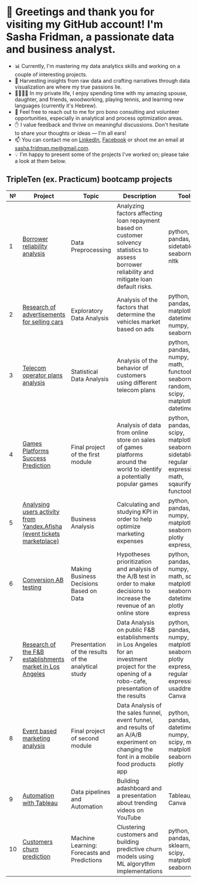 # 👋 Greetings and thank you for visiting my GitHub account! I'm Sasha Fridman, a passionate data and business analyst.

- 📊 Currently, I'm mastering my data analytics skills and working on a couple of interesting projects.
- 💖 Harvesting insights from raw data and crafting narratives through data visualization are where my true passions lie.
- 👨‍👩‍👧‍👦 In my private life, I enjoy spending time with my amazing spouse, daughter, and friends, woodworking, playing tennis, and learning new languages (currently it's Hebrew).
- 💬 Feel free to reach out to me for pro bono consulting and volunteer opportunities, especially in analytical and process optimization areas.
- ✋ I value feedback and thrive on meaningful discussions. Don't hesitate to share your thoughts or ideas — I'm all ears!
- 📫 You can contact me on [LinkedIn](https://www.linkedin.com/in/sasha-fridman/), [Facebook](https://www.facebook.com/alexander.fridman.1) or shoot me an email at sasha.fridman.me@gmail.com.
- 💡 I'm happy to present some of the projects I've worked on; please take a look at them below.




 ## TripleTen (ex. Practicum) bootcamp projects
| № | Project   | Topic   |Description                                                    | Tools |
|---|----------|--------|------------------------------------------------------------|-------------|
|1  |[Borrower reliability analysis](https://github.com/Susan-Calvin/Analyzing-loan-risk/blob/main/1_Credit_Scoring.ipynb)|Data Preprocessing|Analyzing factors affecting loan repayment based on customer solvency statistics to assess borrower reliability and mitigate loan default risks.|python, pandas, sidetable, seaborn, nltk|
|2  |[Research of advertisements for selling cars](https://github.com/Susan-Calvin/Vehicles-price-factors/blob/main/2_Vehicles_Price_Factors.ipynb)|Exploratory Data Analysis|Analysis of the factors that determine the vehicles market based on ads |python, pandas, matplotlib, datetime, numpy, seaborn|
|3  |[Telecom operator plans analysis](https://github.com/Susan-Calvin/Telecom-operator-plans-analysis/blob/main/3_Telecom_operator_plans_analysis.ipynb)|Statistical Data Analysis|Analysis of the behavior of customers using different telecom plans |python, pandas, numpy, math, functools, seaborn, random, scipy, matplotlib, datetime|
|4  |[Games Platforms Success Prediction](https://github.com/Susan-Calvin/Games-Platforms-Success-Prediction/blob/main/4_Games_Platforms_Success_Prediction.ipynb)|Final project of the first module|Analysis of data from online store on sales of games platforms around the world to identify a potentially popular games |python, pandas, scipy, matplotlib, seaborn, sidetable, regular expressions, math, sqaurify, functools|
|5  |[Analysing users activity from Yandex.Afisha (event tickets marketplace) ](https://github.com/Susan-Calvin/Business-Analysis-Project/blob/main/5_KPI_metrics.ipynb)|Business Analysis | Calculating and studying KPI in order to help optimize marketing expenses |python, pandas, numpy, matplotlib, seaborn, plotly express, sys|
|6  |[Conversion AB testing](https://github.com/Susan-Calvin/Conversion-AB-testing/blob/main/6_Conversion_AB_testing.ipynb)|Making Business Decisions Based on Data|Hypotheses prioritization and analysis of the A/B test in order to make decisions to increase the revenue of an online store|python, pandas, numpy, math, scipy, matplotlib, seaborn, datetime, plotly express|
|7  |[Research of the F&B establishments market in Los Angeles](https://github.com/Susan-Calvin/Storytelling-with-Data/blob/main/7_Data_Storytelling.ipynb)|Presentation of the results of the analytical study|Data Analysis on public F&B establishments in Los Angeles for an investment project for the opening of a robo-cafe, presentation of the results|python, pandas, numpy, matplotlib, seaborn, plotly express, regular expressions, usaddress, Canva|
|8  |[Event based marketing analysis](https://github.com/Susan-Calvin/Event-based-Analytics/blob/main/8_Funnels_AB_testing.ipynb)|Final project of second module|Data Analysis of the sales funnel, event funnel, and results of an A/A/B experiment on changing the font in a mobile food products app|python, pandas, datetime, numpy, scipy, math, matplotlib, seaborn, plotly|
|9  |[Automation with Tableau](https://github.com/Susan-Calvin/Automation-with-Tableau)|Data pipelines and Automation|Building adashboard and a presentation about trending videos on YouTube |Tableau, Canva|
|10  |[Customers churn prediction](https://github.com/Susan-Calvin/Forecasts-and-Predictions/blob/main/9_ML_Forecasts%20and%20Predictions.ipynb)|Machine Learning: Forecasts and Predictions|Clustering customers and building predictive churn models using ML algorythm implementations|python, pandas, sklearn, scipy, matplotlib, seaborn|


<!--
**Sasha-Fridman/Sasha-Fridman** is a ✨ _special_ ✨ repository because its `README.md` (this file) appears on your GitHub profile.

Here are some ideas to get you started:

- 🔭 I’m currently working on ...
- 🌱 I’m currently learning ...
- 👯 I’m looking to collaborate on ...
- 🤔 I’m looking for help with ...
- 💬 Ask me about ...
- 📫 How to reach me: ...
- 😄 Pronouns: ...
- ⚡ Fun fact: ...
-->

